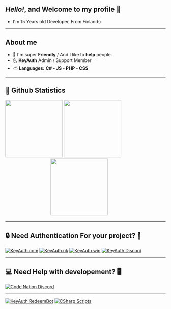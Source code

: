 ## ***Hello!*, and Welcome to my profile 👻**
- I'm 15 Years old Developer, From Finland:)


-----------------------------------

## **About me**
- 🐳 I'm super **Friendly** / And I like to **help** people.
- 🌜  **KeyAuth** Admin / Support Member
- ⛅️ **Languages:** **C# - JS - PHP - CSS**

-----------------------------------

## 🌅 **Github Statistics**

<p>
  <img height="180em" src="https://github-readme-stats.vercel.app/api?username=mazk5145&show_icons=true&hide_border=true&&count_private=true&include_all_commits=true&custom_title=mazkdevf's Github Statistics&theme=great-gatsby" />
  <img height="180em" src="https://github-readme-streak-stats.herokuapp.com/?user=mazk5145&theme=great-gatsby"/>
ㅤㅤㅤㅤㅤㅤㅤㅤㅤㅤㅤㅤㅤㅤㅤㅤㅤㅤㅤㅤㅤ<img height="180em" src="https://github-readme-stats.vercel.app/api/top-langs/?username=mazk5145&exclude_repo=KNN-Image-Classification&show_icons=true&hide_border=true&layout=compact&langs_count=8&theme=great-gatsby"/>
</p>

-----------------------------------

## **🔒 Need Authentication For your project? 🔐**

[![KeyAuth.com](https://github.com/mazk5145/mazk9154-Information/blob/main/Images/keyauthcomlogo.png?raw=true)](https://keyauth.com)
[![KeyAuth.uk](https://github.com/mazk5145/mazk9154-Information/blob/main/Images/keyauthuklogo.png?raw=true)](https://keyauth.uk)
[![KeyAuth.win](https://github.com/mazk5145/mazk9154-Information/blob/main/Images/keyauthwinlogo.png?raw=true)](https://keyauth.win)
[![KeyAuth Discord](https://github.com/mazk5145/mazk9154-Information/blob/main/Images/keyauthdiscordlogo.png?raw=true)](https://keyauth.com/discord)

-----------------------------------

## **💻 Need Help with developement? 🖥**
[![Code Nation Discord](https://github.com/mazk5145/mazk9154-Information/blob/main/Images/keyauthdiscordlogo.png?raw=true)](https://discord.gg/2k2Mq8RwSZ)

-----------------------------------
[![KeyAuth RedeemBot](https://github-readme-stats.vercel.app/api/pin/?username=mazk5145&theme=great-gatsby&repo=Keyauth-Redeem-Bot)](https://github.com/mazk5145/Keyauth-Redeem-Bot)
[![CSharp Scripts](https://github-readme-stats.vercel.app/api/pin/?username=mazk5145&theme=great-gatsby&repo=C.SHARP-Scripts)](https://github.com/mazk5145/C.SHARP-Scripts)
